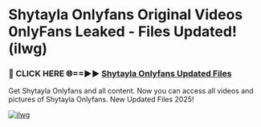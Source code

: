 # Shytayla Onlyfans Original Videos 0nlyFans Leaked - Files Updated! (ilwg)

<h3>🔴 CLICK HERE 🌐==►► <a href="https://tinyurl.com/2jnfzry5" rel="nofollow">Shytayla Onlyfans Updated Files</a></h3>

Get Shytayla Onlyfans and all content. Now you can access all videos and pictures of Shytayla Onlyfans. New Updated Files 2025!

[![ilwg](https://i.imgur.com/GyGTBgg.gif)](https://tinyurl.com/2jnfzry5)
